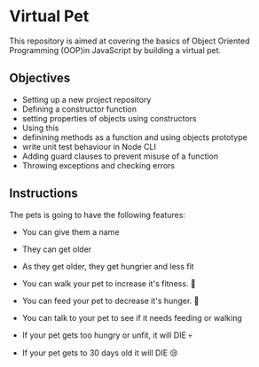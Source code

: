 # Virtual Pet

This repository is aimed at covering the basics of Object Oriented Programming (OOP)in JavaScript by building a virtual pet.

## Objectives

- Setting up a new project repository
- Defining a constructor function
- setting properties of objects using constructors
- Using this
- definining methods as a function and using objects prototype
- write unit test behaviour in Node CLI
- Adding guard clauses to prevent misuse of a function
- Throwing exceptions and checking errors

## Instructions

The pets is going to have the following features:


- You can give them a name

- They can get older

- As they get older, they get hungrier and less fit

- You can walk your pet to increase it's fitness. 🏃

- You can feed your pet to decrease it's hunger. 🍕

- You can talk to your pet to see if it needs feeding or walking

- If your pet gets too hungry or unfit, it will DIE 💀

- If your pet gets to 30 days old it will DIE 😢